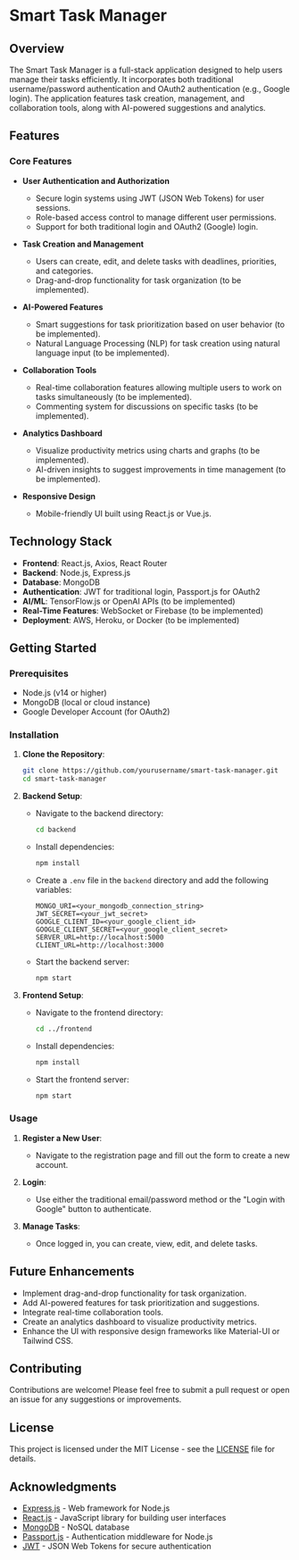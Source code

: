 # Smart Task Manager

## Overview

The Smart Task Manager is a full-stack application designed to help users manage their tasks efficiently. It incorporates both traditional username/password authentication and OAuth2 authentication (e.g., Google login). The application features task creation, management, and collaboration tools, along with AI-powered suggestions and analytics.

## Features

### Core Features

- **User Authentication and Authorization**
  - Secure login systems using JWT (JSON Web Tokens) for user sessions.
  - Role-based access control to manage different user permissions.
  - Support for both traditional login and OAuth2 (Google) login.

- **Task Creation and Management**
  - Users can create, edit, and delete tasks with deadlines, priorities, and categories.
  - Drag-and-drop functionality for task organization (to be implemented).

- **AI-Powered Features**
  - Smart suggestions for task prioritization based on user behavior (to be implemented).
  - Natural Language Processing (NLP) for task creation using natural language input (to be implemented).

- **Collaboration Tools**
  - Real-time collaboration features allowing multiple users to work on tasks simultaneously (to be implemented).
  - Commenting system for discussions on specific tasks (to be implemented).

- **Analytics Dashboard**
  - Visualize productivity metrics using charts and graphs (to be implemented).
  - AI-driven insights to suggest improvements in time management (to be implemented).

- **Responsive Design**
  - Mobile-friendly UI built using React.js or Vue.js.

## Technology Stack

- **Frontend**: React.js, Axios, React Router
- **Backend**: Node.js, Express.js
- **Database**: MongoDB
- **Authentication**: JWT for traditional login, Passport.js for OAuth2
- **AI/ML**: TensorFlow.js or OpenAI APIs (to be implemented)
- **Real-Time Features**: WebSocket or Firebase (to be implemented)
- **Deployment**: AWS, Heroku, or Docker (to be implemented)

## Getting Started

### Prerequisites

- Node.js (v14 or higher)
- MongoDB (local or cloud instance)
- Google Developer Account (for OAuth2)

### Installation

1. **Clone the Repository**:
   ```bash
   git clone https://github.com/yourusername/smart-task-manager.git
   cd smart-task-manager
   ```

2. **Backend Setup**:
   - Navigate to the backend directory:
     ```bash
     cd backend
     ```
   - Install dependencies:
     ```bash
     npm install
     ```
   - Create a `.env` file in the `backend` directory and add the following variables:
     ```plaintext
     MONGO_URI=<your_mongodb_connection_string>
     JWT_SECRET=<your_jwt_secret>
     GOOGLE_CLIENT_ID=<your_google_client_id>
     GOOGLE_CLIENT_SECRET=<your_google_client_secret>
     SERVER_URL=http://localhost:5000
     CLIENT_URL=http://localhost:3000
     ```
   - Start the backend server:
     ```bash
     npm start
     ```

3. **Frontend Setup**:
   - Navigate to the frontend directory:
     ```bash
     cd ../frontend
     ```
   - Install dependencies:
     ```bash
     npm install
     ```
   - Start the frontend server:
     ```bash
     npm start
     ```

### Usage

1. **Register a New User**:
   - Navigate to the registration page and fill out the form to create a new account.

2. **Login**:
   - Use either the traditional email/password method or the "Login with Google" button to authenticate.

3. **Manage Tasks**:
   - Once logged in, you can create, view, edit, and delete tasks.

## Future Enhancements

- Implement drag-and-drop functionality for task organization.
- Add AI-powered features for task prioritization and suggestions.
- Integrate real-time collaboration tools.
- Create an analytics dashboard to visualize productivity metrics.
- Enhance the UI with responsive design frameworks like Material-UI or Tailwind CSS.

## Contributing

Contributions are welcome! Please feel free to submit a pull request or open an issue for any suggestions or improvements.

## License

This project is licensed under the MIT License - see the [LICENSE](LICENSE) file for details.

## Acknowledgments

- [Express.js](https://expressjs.com/) - Web framework for Node.js
- [React.js](https://reactjs.org/) - JavaScript library for building user interfaces
- [MongoDB](https://www.mongodb.com/) - NoSQL database
- [Passport.js](http://www.passportjs.org/) - Authentication middleware for Node.js
- [JWT](https://jwt.io/) - JSON Web Tokens for secure authentication
